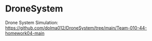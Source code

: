 # DroneSystem
Drone System Simulation: https://github.com/dolma012/DroneSystem/tree/main/Team-010-44-homework04-main
